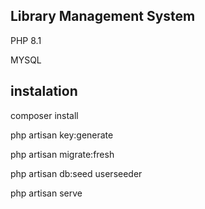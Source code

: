 
## Library Management System

PHP 8.1

MYSQL

## instalation
composer install

php artisan key:generate

php artisan migrate:fresh

php artisan db:seed userseeder

php artisan serve


